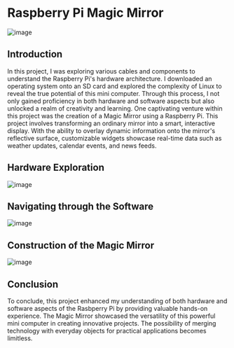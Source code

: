 # Raspberry Pi Magic Mirror

![image](https://github.com/portfolioAustinT/portfolioAustinT-Raspberry-Pi-Magic-Mirror/assets/147944956/9c5f91f1-01ed-48b5-a01f-69beded372c5)

## Introduction

In this project, I was exploring various cables and components to understand the Raspberry Pi's hardware architecture. I downloaded an operating system onto an SD card and explored the complexity of Linux to reveal the true potential of this mini computer. Through this process, I not only gained proficiency in both hardware and software aspects but also unlocked a realm of creativity and learning. One captivating venture within this project was the creation of a Magic Mirror using a Raspberry Pi. This project involves transforming an ordinary mirror into a smart, interactive display. With the ability to overlay dynamic information onto the mirror's reflective surface, customizable widgets showcase real-time data such as weather updates, calendar events, and news feeds.

## Hardware Exploration

![image](https://github.com/portfolioAustinT/portfolioAustinT-Raspberry-Pi-Magic-Mirror/assets/147944956/e55a6f68-33ad-45e2-9390-97963b0b44cb)


## Navigating through the Software

![image](https://github.com/portfolioAustinT/portfolioAustinT-Raspberry-Pi-Magic-Mirror/assets/147944956/cf5b366a-5817-46da-9a03-11831e4bddd8)


## Construction of the Magic Mirror 

![image](https://github.com/portfolioAustinT/portfolioAustinT-Raspberry-Pi-Magic-Mirror/assets/147944956/073c8558-07c1-4038-a4f1-c7abf074940a)


## Conclusion

To conclude, this project enhanced my understanding of both hardware and software aspects of the Rasbperry Pi by providing valuable hands-on experience. The Magic Mirror showcased the versatility of this powerful mini computer in creating innovative projects. The possibility of merging technology with everyday objects for practical applications becomes limitless.

